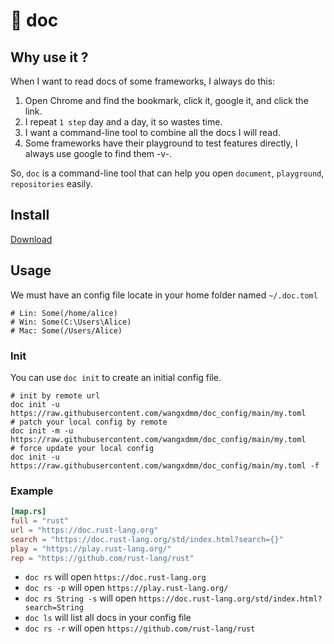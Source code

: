 # 🌈 doc

## Why use it ?

When I want to read docs of some frameworks, I always do this:

1. Open Chrome and find the bookmark, click it, google it, and click the link.
2. I repeat `1 step` day and a day, it so wastes time.
3. I want a command-line tool to combine all the docs I will read.
4. Some frameworks have their playground to test features directly, I always use google to find them -v-.

So, `doc` is a command-line tool that can help you open `document`, `playground`, `repositories` easily.

## Install

[Download](https://github.com/wangxdmm/doc/releases)

## Usage

We must have an config file locate in your home folder named `~/.doc.toml`

```shell
# Lin: Some(/home/alice)
# Win: Some(C:\Users\Alice)
# Mac: Some(/Users/Alice)
```

### Init

You can use `doc init` to create an initial config file.

```shell
# init by remote url
doc init -u https://raw.githubusercontent.com/wangxdmm/doc_config/main/my.toml
# patch your local config by remote 
doc init -m -u https://raw.githubusercontent.com/wangxdmm/doc_config/main/my.toml
# force update your local config
doc init -u https://raw.githubusercontent.com/wangxdmm/doc_config/main/my.toml -f

```

### Example

```toml
[map.rs]
full = "rust"
url = "https://doc.rust-lang.org"
search = "https://doc.rust-lang.org/std/index.html?search={}"
play = "https://play.rust-lang.org/"
rep = "https://github.com/rust-lang/rust"

```
- `doc rs` will open `https://doc.rust-lang.org`
- `doc rs -p` will open `https://play.rust-lang.org/`
- `doc rs String -s` will open `https://doc.rust-lang.org/std/index.html?search=String`
- `doc ls` will list all docs in your config file
- `doc rs -r` will open `https://github.com/rust-lang/rust`
